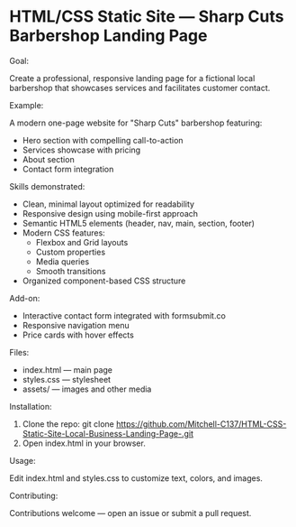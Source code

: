 # HTML/CSS Static Site — Sharp Cuts Barbershop Landing Page

Goal:

Create a professional, responsive landing page for a fictional local barbershop that showcases services and facilitates customer contact.

Example:

A modern one-page website for "Sharp Cuts" barbershop featuring:
- Hero section with compelling call-to-action
- Services showcase with pricing
- About section
- Contact form integration

Skills demonstrated:

- Clean, minimal layout optimized for readability
- Responsive design using mobile-first approach
- Semantic HTML5 elements (header, nav, main, section, footer)
- Modern CSS features:
  - Flexbox and Grid layouts
  - Custom properties
  - Media queries
  - Smooth transitions
- Organized component-based CSS structure

Add-on:

- Interactive contact form integrated with formsubmit.co
- Responsive navigation menu
- Price cards with hover effects

Files:

- index.html — main page
- styles.css — stylesheet
- assets/ — images and other media

Installation:

1. Clone the repo:
   git clone https://github.com/Mitchell-C137/HTML-CSS-Static-Site-Local-Business-Landing-Page-.git
2. Open index.html in your browser.

Usage:

Edit index.html and styles.css to customize text, colors, and images.

Contributing:

Contributions welcome — open an issue or submit a pull request.
